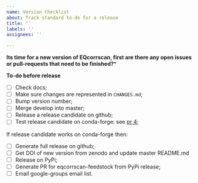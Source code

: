 ```yaml
---
name: Version Checklist
about: Track standard to-do for a release
title: ''
labels: ''
assignees: ''

---
```


**Its time for a new version of EQcorrscan, first are there any open issues or pull-requests that need to be finished?***


**To-do before release**
- [ ] Check docs;
- [ ] Make sure changes are represented in `CHANGES.md`;
- [ ] Bump version number;
- [ ] Merge develop into master;
- [ ] Release a release candidate on github;
- [ ] Test release candidate on conda-forge: see [pr 4](https://github.com/conda-forge/eqcorrscan-feedstock/pull/4);

If release candidate works on conda-forge then:
- [ ] Generate full release on github;
- [ ] Get DOI of new version from zenodo and update master README.md
- [ ] Release on PyPi;
- [ ] Generate PR for eqcorrscan-feedstock from PyPi release;
- [ ] Email google-groups email list.
